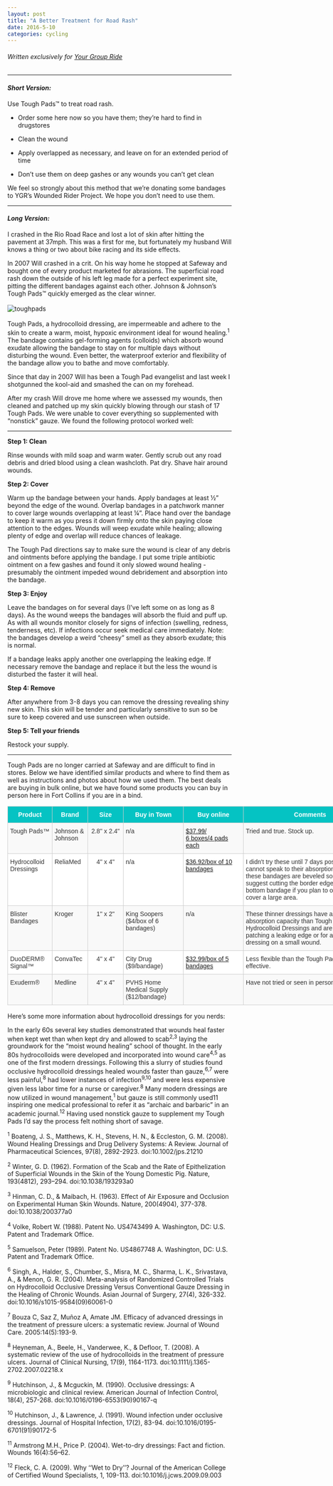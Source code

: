 ```yaml
---
layout: post
title: "A Better Treatment for Road Rash"
date: 2016-5-10 
categories: cycling
---
```

###### Written exclusively for [Your Group Ride](http://yourgroupride.com/index.php/component/content/article/60-news-and-events/885-a-better-treatment-for-road-rash?Itemid=107)

* * *

#### *Short Version:*  
Use Tough Pads™ to treat road rash.  

* Order some here now so you have them; they’re hard to find in drugstores  

* Clean the wound  

* Apply overlapped as necessary, and leave on for an extended period of time 

* Don’t use them on deep gashes or any wounds you can’t get clean

We feel so strongly about this method that we’re donating some bandages to YGR’s Wounded Rider Project. We hope you don’t need to use them.

* * *

#### *Long Version:*  
I crashed in the Rio Road Race and lost a lot of skin after hitting the pavement at 37mph. This was a first for me, but fortunately my husband Will knows a thing or two about bike racing and its side effects.

In 2007 Will crashed in a crit. On his way home he stopped at Safeway and bought one of every product marketed for abrasions. The superficial road rash down the outside of his left leg made for a perfect experiment site, pitting the different bandages against each other.  Johnson & Johnson’s Tough Pads™ quickly emerged as the clear winner.
<br>
<br>
![toughpads](https://raw.githubusercontent.com/skammlade/skammlade.github.io/master/images/toughpads.jpg)
<br>
<br>
Tough Pads, a hydrocolloid dressing, are impermeable and adhere to the skin to create a warm, moist, hypoxic environment ideal for wound healing.<sup>1</sup> The bandage contains gel-forming agents (colloids) which absorb wound exudate allowing the bandage to stay on for multiple days without disturbing the wound. Even better, the waterproof exterior and flexibility of the bandage allow you to bathe and move comfortably.

Since that day in 2007 Will has been a Tough Pad evangelist and last week I shotgunned the kool-aid and smashed the can on my forehead.  

After my crash Will drove me home where we assessed my wounds, then cleaned and patched up my skin quickly blowing through our stash of 17 Tough Pads. We were unable to cover everything so supplemented with “nonstick” gauze. We found the following protocol worked well:

* * *

**Step 1: Clean**

Rinse wounds with mild soap and warm water. Gently scrub out any road debris and dried blood using a clean washcloth. Pat dry. Shave hair around wounds.

**Step 2: Cover**

Warm up the bandage between your hands. Apply bandages at least ½” beyond the edge of the wound. Overlap bandages in a patchwork manner to cover large wounds overlapping at least ¼”. Place hand over the bandage to keep it warm as you press it down firmly onto the skin paying close attention to the edges. Wounds will weep exudate while healing; allowing plenty of edge and overlap will reduce chances of leakage.

The Tough Pad directions say to make sure the wound is clear of any debris and ointments before applying the bandage. I put some triple antibiotic ointment on a few gashes and found it only slowed wound healing - presumably the ointment impeded wound debridement and absorption into the bandage.

**Step 3: Enjoy**

Leave the bandages on for several days (I’ve left some on as long as 8 days). As the wound weeps the bandages will absorb the fluid and puff up. As with all wounds monitor closely for signs of infection (swelling, redness, tenderness, etc). If infections occur seek medical care immediately. Note: the bandages develop a weird “cheesy” smell as they absorb exudate; this is normal.

If a bandage leaks apply another one overlapping the leaking edge. If necessary remove the bandage and replace it but the less the wound is disturbed the faster it will heal.

**Step 4: Remove**

After anywhere from 3-8 days you can remove the dressing revealing shiny new skin. This skin will be tender and particularly sensitive to sun so be sure to keep covered and use sunscreen when outside.

**Step 5: Tell your friends**

Restock your supply.

* * * 

Tough Pads are no longer carried at Safeway and are difficult to find in stores.  Below we have identified similar products and where to find them as well as instructions and photos about how we used them. The best deals are buying in bulk online, but we have found some products you can buy in person here in Fort Collins if you are in a bind. 

<dl>
<style type="text/css">
.tg  {border-collapse:collapse;border-spacing:0;border-color:#ccc;}
.tg td{font-family:Arial, sans-serif;font-size:14px;padding:10px 5px;border-style:solid;border-width:1px;overflow:hidden;word-break:normal;border-color:#ccc;color:#333;background-color:#fff;}
.tg th{font-family:Arial, sans-serif;font-size:14px;font-weight:normal;padding:10px 5px;border-style:solid;border-width:1px;overflow:hidden;word-break:normal;border-color:#ccc;color:#333;background-color:#f0f0f0;}
.tg .tg-baqh{text-align:center;vertical-align:top}
.tg .tg-twxl{font-weight:bold;background-color:#05c3c3;color:#ffffff}
.tg .tg-b7b8{background-color:#f9f9f9;vertical-align:top}
.tg .tg-dzk6{background-color:#f9f9f9;text-align:center;vertical-align:top}
.tg .tg-yw4l{vertical-align:top}
</style>
<table class="tg" style="undefined;table-layout: fixed; width: 960px">
<colgroup>
<col style="width: 100px">
<col style="width: 80px">
<col style="width: 80px">
<col style="width: 135px">
<col style="width: 135px">
<col style="width: 300px">
</colgroup>
  <tr>
    <th class="tg-twxl">Product</th>
    <th class="tg-twxl">Brand</th>
    <th class="tg-twxl">Size</th>
    <th class="tg-twxl">Buy in Town</th>
    <th class="tg-twxl">Buy online</th>
    <th class="tg-twxl">Comments</th>
  </tr>
  <tr>
    <td class="tg-b7b8">Tough Pads™</td>
    <td class="tg-b7b8">Johnson &amp; Johnson</td>
    <td class="tg-dzk6">2.8" x 2.4"</td>
    <td class="tg-b7b8">n/a</td>
    <td class="tg-b7b8"><a href="http://www.amazon.com/Band-Aid-Adhesive-Pads-Hydrocolloid-Tough/dp/B00FQR84M8/ref=sr_1_2_a_it?ie=UTF8&qid=1462292075&sr=8-2">$37.99/<br>6 boxes/4 pads each</a></td>
    <td class="tg-b7b8">Tried and true. Stock up.</td>
  </tr>
  <tr>
    <td class="tg-yw4l">Hydrocolloid Dressings</td>
    <td class="tg-yw4l">ReliaMed</td>
    <td class="tg-baqh">4" x 4"</td>
    <td class="tg-yw4l">n/a</td>
    <td class="tg-yw4l"><a href="http://www.amazon.com/gp/offer-listing/B0070P6JBW/ref=dp_olp_new_mbc?ie=UTF8&condition=new">$36.92/box of 10 bandages</a></td>
    <td class="tg-yw4l">I didn't try these until 7 days post-crash so cannot speak to their absorption. The edges of these bandages are beveled so I would suggest cutting the border edge off of the bottom bandage if you plan to overlap them to cover a large area.</td>
  </tr>
  <tr>
    <td class="tg-b7b8">Blister Bandages</td>
    <td class="tg-b7b8">Kroger</td>
    <td class="tg-dzk6">1" x 2"</td>
    <td class="tg-b7b8">King Soopers<br>($4/box of 6 bandages)</td>
    <td class="tg-b7b8">n/a</td>
    <td class="tg-b7b8">These thinner dressings have a smaller absorption capacity than Tough Pads or the Hydrocolloid Dressings and are best used for patching a leaking edge or for a round-2 dressing on a small wound.</td>
  </tr>
  <tr>
    <td class="tg-yw4l">DuoDERM® Signal™</td>
    <td class="tg-yw4l">ConvaTec</td>
    <td class="tg-baqh">4" x 4"</td>
    <td class="tg-yw4l">City Drug<br>($9/bandage)</td>
    <td class="tg-yw4l"><a href="http://www.amazon.com/DuoDerm-Signal-Pack/dp/B001LZV0O8/ref=sr_1_2_s_it?s=hpc&ie=UTF8&qid=1461906201&sr=1-2&keywords=duoderm+signal">$32.99/box of 5 bandages</a></td>
    <td class="tg-yw4l">Less flexible than the Tough Pads, but effective.</td>
  </tr>
  <tr>
    <td class="tg-b7b8">Exuderm®</td>
    <td class="tg-b7b8">Medline</td>
    <td class="tg-dzk6">4" x 4"</td>
    <td class="tg-b7b8">PVHS Home Medical Supply<br>($12/bandage)</td>
    <td class="tg-b7b8">
    <td class="tg-b7b8">Have not tried or seen in person.</td>
  </tr>
</table>
<dl>


Here’s some more information about hydrocolloid dressings for you nerds:  


In the early 60s several key studies demonstrated that wounds heal faster when kept wet than when kept dry and allowed to scab<sup>2,3</sup>  laying the groundwork for the “moist wound healing” school of thought. In the early 80s hydrocolloids were developed and incorporated into wound care<sup>4,5</sup> as one of the first modern dressings. Following this a slurry of studies found occlusive hydrocolloid dressings healed wounds faster than gauze,<sup>6,7</sup> were less painful,<sup>8</sup> had lower instances of infection<sup>9,10</sup> and were less expensive given less labor time for a nurse or caregiver.<sup>8</sup> Many modern dressings are now utilized in wound management,<sup>1</sup> but gauze is still commonly used11 inspiring one medical professional to refer it as “archaic and barbaric” in an academic journal.<sup>12</sup> Having used nonstick gauze to supplement my Tough Pads I’d say the process felt nothing short of savage. 

<sup>1</sup> Boateng, J. S., Matthews, K. H., Stevens, H. N., & Eccleston, G. M. (2008). Wound Healing Dressings and Drug Delivery Systems: A Review. Journal of Pharmaceutical Sciences, 97(8), 2892-2923. doi:10.1002/jps.21210  

<sup>2</sup> Winter, G. D. (1962). Formation of the Scab and the Rate of Epithelization of Superficial Wounds in the Skin of the Young Domestic Pig. Nature, 193(4812), 293–294. doi:10.1038/193293a0  

<sup>3</sup> Hinman, C. D., & Maibach, H. (1963). Effect of Air Exposure and Occlusion on Experimental Human Skin Wounds. Nature, 200(4904), 377-378. doi:10.1038/200377a0  

<sup>4</sup> Volke, Robert W. (1988). Patent No. US4743499 A. Washington, DC: U.S. Patent and 
       Trademark Office.  

<sup>5</sup> Samuelson, Peter (1989). Patent No. US4867748 A. Washington, DC: U.S. Patent and 
       Trademark Office.  

<sup>6</sup> Singh, A., Halder, S., Chumber, S., Misra, M. C., Sharma, L. K., Srivastava, A., & Menon, G. R. (2004). Meta-analysis of Randomized Controlled Trials on Hydrocolloid Occlusive Dressing Versus Conventional Gauze Dressing in the Healing of Chronic Wounds. Asian Journal of Surgery, 27(4), 326-332. doi:10.1016/s1015-9584(09)60061-0  

<sup>7</sup> Bouza C, Saz Z, Muñoz A, Amate JM. Efficacy of advanced dressings in the treatment of pressure ulcers: a systematic review. Journal of Wound Care. 2005:14(5):193-9.  

<sup>8</sup> Heyneman, A., Beele, H., Vanderwee, K., & Defloor, T. (2008). A systematic review of the use of hydrocolloids in the treatment of pressure ulcers. Journal of Clinical Nursing, 17(9), 1164-1173. doi:10.1111/j.1365-2702.2007.02218.x  

<sup>9</sup> Hutchinson, J., & Mcguckin, M. (1990). Occlusive dressings: A microbiologic and clinical review. American Journal of Infection Control, 18(4), 257-268. doi:10.1016/0196-6553(90)90167-q  

<sup>10</sup> Hutchinson, J., & Lawrence, J. (1991). Wound infection under occlusive dressings. Journal of Hospital Infection, 17(2), 83-94. doi:10.1016/0195-6701(91)90172-5  

<sup>11</sup> Armstrong M.H., Price P. (2004). Wet-to-dry dressings: Fact and fiction. Wounds 16(4):56–62.  

<sup>12</sup> Fleck, C. A. (2009). Why ‘‘Wet to Dry’’? Journal of the American College of Certified Wound Specialists, 1, 109-113. doi:10.1016/j.jcws.2009.09.003  
